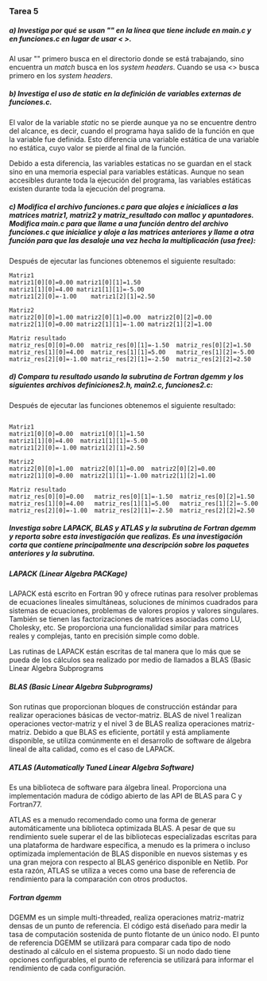### Tarea 5

##### a) Investiga por qué se usan "" en la línea que tiene include en main.c y en funciones.c en lugar de usar < >.

Al usar "" primero busca en el directorio donde se está trabajando,
sino encuentra un *match* busca en los *system headers*. Cuando se usa <>
busca primero en los *system headers*.

 ##### b) Investiga el uso de static en la definición de variables externas de funciones.c.

 El valor de la variable *static* no se pierde aunque ya no se encuentre dentro
  del alcance, es decir, cuando el programa haya salido de la función en que
  la variable fue definida. Esto diferencia una variable estática de una
  variable no estática, cuyo valor se pierde al final de la función.

 Debido a esta diferencia, las variables estaticas no se guardan en el stack
 sino en una memoria especial para variables estáticas. Aunque no sean
 accesibles durante toda la ejecución del programa, las variables
 estáticas existen durante toda la ejecución del programa.

 ##### c) Modifica el archivo funciones.c para que alojes e inicialices a las matrices matriz1, matriz2 y matriz_resultado con malloc y apuntadores. Modifica main.c para que llame a una función dentro del archivo funciones.c que inicialice y aloje a las matrices anteriores y llame a otra función para que las desaloje una vez hecha la multiplicación (usa free):

 Después de ejecutar las funciones obtenemos el siguiente resultado:

 ```
 Matriz1
 matriz1[0][0]=0.00	matriz1[0][1]=1.50
 matriz1[1][0]=4.00	matriz1[1][1]=-5.00
 matriz1[2][0]=-1.00	matriz1[2][1]=2.50

 Matriz2
 matriz2[0][0]=1.00	matriz2[0][1]=0.00	matriz2[0][2]=0.00
 matriz2[1][0]=0.00	matriz2[1][1]=-1.00	matriz2[1][2]=1.00

 Matriz resultado
 matriz_res[0][0]=0.00	matriz_res[0][1]=-1.50	matriz_res[0][2]=1.50
 matriz_res[1][0]=4.00	matriz_res[1][1]=5.00	matriz_res[1][2]=-5.00
 matriz_res[2][0]=-1.00	matriz_res[2][1]=-2.50	matriz_res[2][2]=2.50
 ```

##### d) Compara tu resultado usando la subrutina de Fortran dgemm y los siguientes archivos definiciones2.h, main2.c, funciones2.c:

 Después de ejecutar las funciones obtenemos el siguiente resultado:
```

Matriz1
matriz1[0][0]=0.00	matriz1[0][1]=1.50
matriz1[1][0]=4.00	matriz1[1][1]=-5.00
matriz1[2][0]=-1.00	matriz1[2][1]=2.50

Matriz2
matriz2[0][0]=1.00	matriz2[0][1]=0.00	matriz2[0][2]=0.00
matriz2[1][0]=0.00	matriz2[1][1]=-1.00	matriz2[1][2]=1.00

Matriz resultado
matriz_res[0][0]=0.00	matriz_res[0][1]=-1.50	matriz_res[0][2]=1.50
matriz_res[1][0]=4.00	matriz_res[1][1]=5.00	matriz_res[1][2]=-5.00
matriz_res[2][0]=-1.00	matriz_res[2][1]=-2.50	matriz_res[2][2]=2.50
```


##### Investiga sobre LAPACK, BLAS y ATLAS y la subrutina de Fortran dgemm y reporta sobre esta investigación que realizas. Es una investigación corta que contiene principalmente una descripción sobre los paquetes anteriores y la subrutina.


##### LAPACK (Linear Algebra PACKage)

LAPACK está escrito en Fortran 90 y ofrece rutinas para resolver problemas de ecuaciones lineales simultáneas, soluciones de mínimos cuadrados para sistemas de ecuaciones, problemas de valores propios y valores singulares. También se tienen las factorizaciones de matrices asociadas como LU, Cholesky, etc. Se proporciona una funcionalidad similar para matrices reales y complejas, tanto en precisión simple como doble.

Las rutinas de LAPACK están escritas de tal manera que lo más que se pueda de los cálculos sea realizado por medio de llamados a BLAS (Basic Linear Algebra Subprograms

##### BLAS (Basic Linear Algebra Subprograms)

Son rutinas que proporcionan bloques de construcción estándar para realizar operaciones básicas de vector-matriz. BLAS de nivel 1 realizan operaciones vector-matriz y el nivel 3 de BLAS realiza operaciones matriz-matriz. Debido a que BLAS es eficiente, portátil y está ampliamente disponible, se utiliza comúnmente en el desarrollo de software de álgebra lineal de alta calidad, como es el caso de LAPACK.

##### ATLAS (Automatically Tuned Linear Algebra Software)

Es una biblioteca de software para álgebra lineal. Proporciona una implementación madura de código abierto de las API de BLAS para C y Fortran77.

ATLAS es a menudo recomendado como una forma de generar automáticamente una biblioteca optimizada BLAS. A pesar de que su rendimiento suele superar el de las bibliotecas especializadas escritas para una plataforma de hardware específica, a menudo es la primera o incluso optimizada implementación de BLAS disponible en nuevos sistemas y es una gran mejora con respecto al BLAS genérico disponible en Netlib. Por esta razón, ATLAS se utiliza a veces como una base de referencia de rendimiento para la comparación con otros productos.

#####  Fortran dgemm


DGEMM es un simple multi-threaded, realiza operaciones matriz-matriz densas de un punto de referencia. El código está diseñado para medir la tasa de computación sostenida de punto flotante de un único nodo. El punto de referencia DGEMM se utilizará para comparar cada tipo de nodo destinado al cálculo en el sistema propuesto. Si un nodo dado tiene opciones configurables, el punto de referencia se utilizará para informar el rendimiento de cada configuración.
